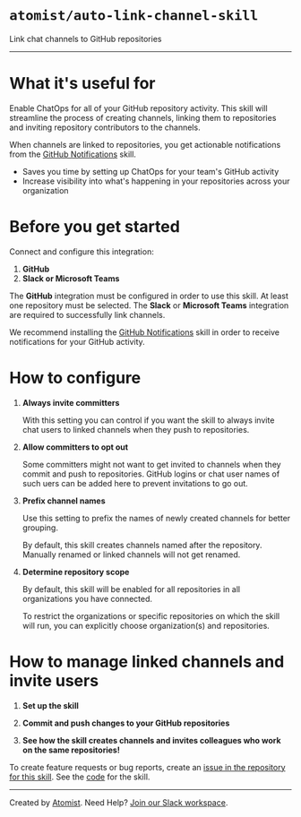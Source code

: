 # `atomist/auto-link-channel-skill`

<!---atomist-skill-description:start--->

Link chat channels to GitHub repositories

<!---atomist-skill-description:end--->

---

<!---atomist-skill-readme:start--->

# What it's useful for

Enable ChatOps for all of your GitHub repository activity. This skill will
streamline the process of creating channels, linking them to repositories and
inviting repository contributors to the channels.

When channels are linked to repositories, you get actionable notifications from
the [GitHub Notifications](https://go.atomist.com/catalog/skills/atomist/github-notifications-skill)
skill.

-   Saves you time by setting up ChatOps for your team's GitHub activity
-   Increase visibility into what's happening in your repositories across your
    organization

# Before you get started

Connect and configure this integration:

1. **GitHub**
1. **Slack or Microsoft Teams**

The **GitHub** integration must be configured in order to use this skill. At
least one repository must be selected. The **Slack** or **Microsoft Teams**
integration are required to successfully link channels.

We recommend installing the [GitHub Notifications](https://go.atomist.com/catalog/skills/atomist/github-notifications-skill)
skill in order to receive notifications for your GitHub activity.

# How to configure

1. **Always invite committers**

    With this setting you can control if you want the skill to always invite
    chat users to linked channels when they push to repositories.

1. **Allow committers to opt out**

    Some committers might not want to get invited to channels when they commit
    and push to repositories. GitHub logins or chat user names of such uers can
    be added here to prevent invitations to go out.

1. **Prefix channel names**

    Use this setting to prefix the names of newly created channels for better
    grouping.

    By default, this skill creates channels named after the repository. Manually
    renamed or linked channels will not get renamed.

1. **Determine repository scope**

    By default, this skill will be enabled for all repositories in all
    organizations you have connected.

    To restrict the organizations or specific repositories on which the skill
    will run, you can explicitly choose organization(s) and repositories.

# How to manage linked channels and invite users

1. **Set up the skill**

1. **Commit and push changes to your GitHub repositories**

1. **See how the skill creates channels and invites colleagues who work on the same repositories!**

To create feature requests or bug reports, create an [issue in the repository for this skill](https://github.com/atomist-skills/npm-license-usage-skill/issues).
See the [code](https://github.com/atomist-skills/npm-license-usage-skill) for the skill.

<!---atomist-skill-readme:end--->

---

Created by [Atomist][atomist].
Need Help? [Join our Slack workspace][slack].

[atomist]: https://atomist.com/ "Atomist - How Teams Deliver Software"
[slack]: https://join.atomist.com/ "Atomist Community Slack"

